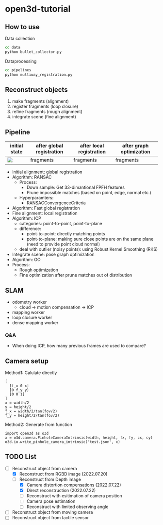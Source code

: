 # open3d-tutorial

## How to use

Data collection

```bash
cd data
python bullet_collector.py
```

Dataprocessing
  
```bash
cd pipelines
python multiway_registration.py
```

## Reconstruct objects

1. make fragments (alignment)
2. register fragments (loop closure)
3. refine fragments (rough alignment)
4. integrate scene (fine alignment)

## Pipeline

|initial state|after global registration|after local registration|after graph optimization|
|-----------|-----------------------|-----------------------|-----------------------|
|![](https://tva1.sinaimg.cn/large/e6c9d24egy1h4is90p9w8j213j0u079b.jpg)|fragments|fragments|fragments|fragments|

* Initial alignment: global registration
 * Algorithm: RANSAC 
   * Process:
     * Down sample: Get 33-dimantional FPFH features
     * Prune impossible matches (based on point, edge, normal etc.)
   * Hyperparamters:
     * RANSACConvergenceCriteria
 * Algorithm: Fast global registration
* Fine alignment: local registration
 * Algorithm: ICP
   * categories: point-to-point, point-to-plane
   * difference:
     * point-to-point: directly matching points
     * point-to-plane: making sure close points are on the same plane (need to provide point cloud normal)
   * deal with outlier (noisy points): using Robust Kernel Smoothing (RKS)
* Integrate scene: pose graph optimization
 * Algorithm: GO
 * Process:
   * Rough optimization
   * Fine optimization after prune matches out of distribution

## SLAM

* odometry worker
  * cloud -> motion compensation -> ICP
* mapping worker
* loop closure worker
* dense mapping worker

### Q&A
* When doing ICP, how many previous frames are used to compare?

## Camera setup

Method1: Calulate directly

```
[
  [f_x 0 x]
  [0 f_y y]
  [0 0 1]
]
x = width/2
y = height/2
f_x = width/2/tan(fov/2)
f_y = height/2/tan(fov/2)
```

Method2: Generate from function
```
import open3d as o3d
x = o3d.camera.PinholeCameraIntrinsic(width, height, fx, fy, cx, cy)
o3d.io.write_pinhole_camera_intrinsic("test.json", x)
```

## TODO List

- [ ] Reconstruct object from camera
  - [x] Reconstruct from RGBD image (2022.07.20)
  - [ ] Reconstruct from Depth image
    - [x] Camera distortion compensations (2022.07.22)
    - [x] Direct reconstruction (2022.07.22)
    - [ ] Reconstruct with esitimation of camera position
    - [ ] Camera pose estimation 
    - [ ] Reconstruct with limited observing angle
- [ ] Reconstruct object from moving camera
- [ ] Reconstruct object from tactile sensor